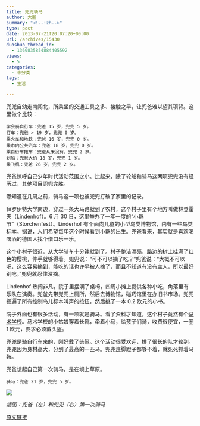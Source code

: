 ```yaml
---
title: 兜兜骑马
author: 大鹏
summary: "<!--:zh-->"
type: post
date: 2013-07-21T20:07:20+00:00
url: /archives/15430
duoshuo_thread_id:
  - 1360835854884405592
views:
  - 5
categories:
  - 未分类
tags:
  - 生活

---
```

<!--:zh-->

兜兜自幼走南闯北，所乘坐的交通工具之多、接触之早，让兜爸难以望其项背。这里做个比较：

    学会骑自行车：兜爸 15 岁，兜兜 5 岁。
    打车：兜爸 > 19 岁，兜兜 0 岁。
    乘火车和地铁：兜爸 16 岁，兜兜 0 岁。
    乘市内公共汽车：兜爸 18 岁，兜兜 0 岁。
    乘自行车拖车：兜爸从来没有，兜兜 2 岁。
    划船：兜爸大约 18 岁，兜兜 1 岁。
    乘飞机：兜爸 26 岁，兜兜 2 岁。
    

兜爸惊呼自己少年时代活动范围之小。比起来，除了轮船和骑马这两项兜兜没有经历过，其他项目兜兜完胜。

哪知道在几周之前，骑马这一项也被兜兜打破了家里的记录。

拜罗伊特大学南边，穿过一条大马路就到了农村，这个村子里有个地方叫做林登霍夫（Lindenhof）。6 月 30 日，这里举办了一年一度的“小鹳节”（Storchenfest）。Linderhof 有个面向儿童的小型鸟类博物馆，内有一些鸟类标本。据说，人们希望每年这个时候看到小鹳的出生。兜爸看来，其实就是喜欢喝啤酒的德国人找个借口乐一乐。

这个小村子很近，从大学骑车十分钟就到了。村子整洁漂亮，路边的树上挂满了红色的樱桃，伸手就够得着。兜兜说：“可不可以摘了吃？”兜爸说：“大概不可以吧，这么容易摘到，能吃的话也许早被人摘了，而且不知道有没有主人，所以最好别吃。”兜兜就忍住没摘。

Lindenhof 热闹非凡，院子里摆满了桌椅，四周小摊上提供各种小吃，角落里有乐队在演奏。兜爸先带兜兜上厕所，然后去博物馆，碰巧馆里在办旧书市场。兜兜摁遍了所有控制鸟儿标本叫声的按钮，然后挑了一本 0.2 欧元的小书。

院子外面也有很多活动，有一项就是骑马。看了资料才知道，这个村子竟然有个[马术学校][1]。马术学校的小姑娘穿着长靴，牵着小马，给孩子们骑，收费很便宜，一圈 1 欧元，要求必须戴头盔。

兜兜是骑自行车来的，刚好戴了头盔。这个活动很受欢迎，排了很长的队才轮到。兜兜因为身材高大，分到了最高的一匹马。兜兜连脚蹬子都够不着，就死死抓着马鞍。

兜爸想起自己第一次骑马，是在坝上草原。

    骑马：兜爸 21 岁，兜兜 5 岁。
    

![][2]

_插图：兜爸（左）和兜兜（右）第一次骑马_

<!--:-->

 [1]: http://www.reitstall-eisenmann.de/
 [2]: https://agcqgq.blu.livefilestore.com/y2pA4Yz9onWCTJ4upubaCQMpUPq0RmJ7QCAxshtXegam3yfbcwyHqzaixY09RwZfnJMQaDWdzAIftn10p2EEOHOiszUgm6Uj6k09mLQDQ013KoCTqoP1zTrb0K-UWf_UojV/2013-07-21_horseriding.jpg

[原文链接](http://dapengde.com/archives/15430)

